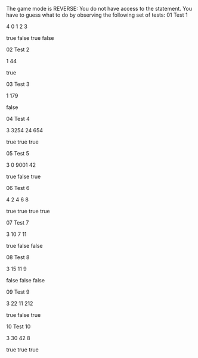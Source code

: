 
The game mode is REVERSE: You do not have access to the statement. You have to guess what to do by observing the following set of tests:
01
Test 1

4
0
1
2
3

true
false
true
false

02
Test 2

1
44

true

03
Test 3

1
179

false

04
Test 4

3
3254
24
654

true
true
true

05
Test 5

3
0
9001
42

true
false
true

06
Test 6

4
2
4
6
8

true
true
true
true

07
Test 7

3
10
7
11

true
false
false

08
Test 8

3
15
11
9

false
false
false

09
Test 9

3
22
11
212

true
false
true

10
Test 10

3
30
42
8

true
true
true

